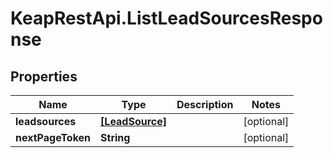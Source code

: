 # KeapRestApi.ListLeadSourcesResponse

## Properties

Name | Type | Description | Notes
------------ | ------------- | ------------- | -------------
**leadsources** | [**[LeadSource]**](LeadSource.md) |  | [optional] 
**nextPageToken** | **String** |  | [optional] 


